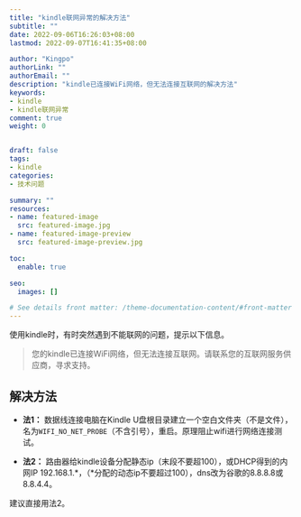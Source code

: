 ```yaml
---
title: "kindle联网异常的解决方法"
subtitle: ""
date: 2022-09-06T16:26:03+08:00
lastmod: 2022-09-07T16:41:35+08:00

author: "Kingpo"
authorLink: ""
authorEmail: ""
description: "kindle已连接WiFi网络，但无法连接互联网的解决方法"
keywords: 
- kindle
- kindle联网异常
comment: true
weight: 0


draft: false
tags:
- kindle
categories:
- 技术问题

summary: ""
resources:
- name: featured-image
  src: featured-image.jpg
- name: featured-image-preview
  src: featured-image-preview.jpg

toc:
  enable: true

seo:
  images: []

# See details front matter: /theme-documentation-content/#front-matter
---
```


<!--more-->
使用kindle时，有时突然遇到不能联网的问题，提示以下信息。

> 您的kindle已连接WiFi网络，但无法连接互联网。请联系您的互联网服务供应商，寻求支持。

## 解决方法
- **法1：** 数据线连接电脑在Kindle U盘根目录建立一个空白文件夹（不是文件），名为`WIFI_NO_NET_PROBE`（不含引号），重启。原理阻止wifi进行网络连接测试。

- **法2：** 路由器给kindle设备分配静态ip（末段不要超100），或DHCP得到的内网IP 192.168.1.*，（*分配的动态ip不要超过100），dns改为谷歌的8.8.8.8或8.8.4.4。

建议直接用法2。
